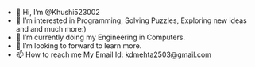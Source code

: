 - 👋 Hi, I’m @Khushi523002
- 👀 I’m interested in Programming, Solving Puzzles, Exploring new ideas and and much more:)
- 🌱 I’m currently doing my Engineering in Computers.
- 💞️ I’m looking to forward to learn more.
- 📫 How to reach me
      My Email Id: kdmehta2503@gmail.com

<!---
Khushi523002/Khushi523002 is a ✨ special ✨ repository because its `README.md` (this file) appears on your GitHub profile.
You can click the Preview link to take a look at your changes.
--->
